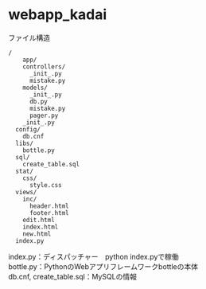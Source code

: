 # webapp_kadai

ファイル構造  
```
/  
	app/  
    controllers/  
      _init_.py  
      mistake.py  
    models/  
      _init_.py  
      db.py  
      mistake.py  
      pager.py  
    _init_.py  
  config/  
    db.cnf  
  libs/  
    bottle.py  
  sql/  
    create_table.sql  
  stat/  
    css/  
      style.css  
  views/  
    inc/  
      header.html  
      footer.html  
    edit.html  
    index.html  
    new.html  
  index.py  
  ```
  
  index.py：ディスパッチャー　python index.pyで稼働  
  bottle.py：PythonのWebアプリフレームワークbottleの本体  
  db.cnf, create_table.sql：MySQLの情報  
